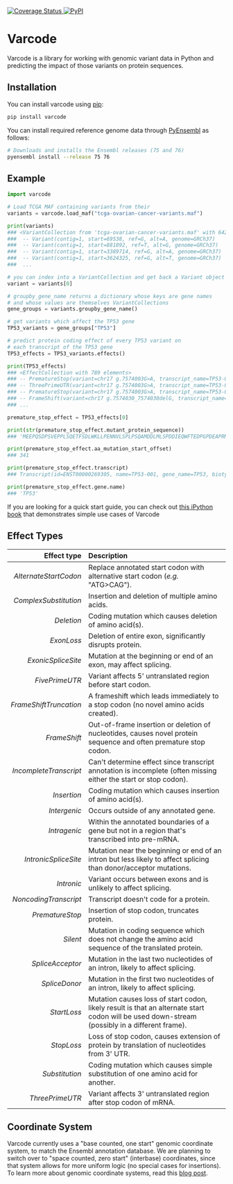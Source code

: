 <!--
<a href="https://travis-ci.org/openvax/varcode">
    <img src="https://travis-ci.org/openvax/varcode.svg?branch=master" alt="Build Status" />
</a>
-->
<a href="https://coveralls.io/github/openvax/varcode?branch=master">
    <img src="https://coveralls.io/repos/openvax/varcode/badge.svg?branch=master&service=github" alt="Coverage Status" />
</a>
<!--
<a href="https://zenodo.org/badge/latestdoi/18834/openvax/varcode">
    <img src="https://zenodo.org/badge/18834/openvax/varcode.svg" alt="DOI" />
</a>
-->
<a href="https://pypi.python.org/pypi/varcode/">
    <img src="https://img.shields.io/pypi/v/varcode.svg?maxAge=1000" alt="PyPI" />
</a>

Varcode
=======

Varcode is a library for working with genomic variant data in Python and predicting the impact of those variants on protein sequences.

Installation
------------

You can install varcode using [pip](https://pip.pypa.io/en/latest/quickstart.html):

```bash
pip install varcode
```

You can install required reference genome data through [PyEnsembl](https://github.com/openvax/pyensembl) as follows:

```bash
# Downloads and installs the Ensembl releases (75 and 76)
pyensembl install --release 75 76
```


Example
-------


```python
import varcode

# Load TCGA MAF containing variants from their
variants = varcode.load_maf("tcga-ovarian-cancer-variants.maf")

print(variants)
### <VariantCollection from 'tcga-ovarian-cancer-variants.maf' with 6428 elements>
###  -- Variant(contig=1, start=69538, ref=G, alt=A, genome=GRCh37)
###  -- Variant(contig=1, start=881892, ref=T, alt=G, genome=GRCh37)
###  -- Variant(contig=1, start=3389714, ref=G, alt=A, genome=GRCh37)
###  -- Variant(contig=1, start=3624325, ref=G, alt=T, genome=GRCh37)
###  ...

# you can index into a VariantCollection and get back a Variant object
variant = variants[0]

# groupby_gene_name returns a dictionary whose keys are gene names
# and whose values are themselves VariantCollections
gene_groups = variants.groupby_gene_name()

# get variants which affect the TP53 gene
TP53_variants = gene_groups["TP53"]

# predict protein coding effect of every TP53 variant on
# each transcript of the TP53 gene
TP53_effects = TP53_variants.effects()

print(TP53_effects)
### <EffectCollection with 789 elements>
### -- PrematureStop(variant=chr17 g.7574003G>A, transcript_name=TP53-001, transcript_id=ENST00000269305, effect_description=p.R342*)
### -- ThreePrimeUTR(variant=chr17 g.7574003G>A, transcript_name=TP53-005, transcript_id=ENST00000420246)
### -- PrematureStop(variant=chr17 g.7574003G>A, transcript_name=TP53-002, transcript_id=ENST00000445888, effect_description=p.R342*)
### -- FrameShift(variant=chr17 g.7574030_7574030delG, transcript_name=TP53-001, transcript_id=ENST00000269305, effect_description=p.R333fs)
### ...

premature_stop_effect = TP53_effects[0]

print(str(premature_stop_effect.mutant_protein_sequence))
### 'MEEPQSDPSVEPPLSQETFSDLWKLLPENNVLSPLPSQAMDDLMLSPDDIEQWFTEDPGPDEAPRMPEAAPPVAPAPAAPTPAAPAPAPSWPLSSSVPSQKTYQGSYGFRLGFLHSGTAKSVTCTYSPALNKMFCQLAKTCPVQLWVDSTPPPGTRVRAMAIYKQSQHMTEVVRRCPHHERCSDSDGLAPPQHLIRVEGNLRVEYLDDRNTFRHSVVVPYEPPEVGSDCTTIHYNYMCNSSCMGGMNRRPILTIITLEDSSGNLLGRNSFEVRVCACPGRDRRTEEENLRKKGEPHHELPPGSTKRALPNNTSSSPQPKKKPLDGEYFTLQIRGRERFEMF'

print(premature_stop_effect.aa_mutation_start_offset)
### 341

print(premature_stop_effect.transcript)
### Transcript(id=ENST00000269305, name=TP53-001, gene_name=TP53, biotype=protein_coding, location=17:7571720-7590856)

print(premature_stop_effect.gene.name)
### 'TP53'
```

If you are looking for a quick start guide, you can check out [this iPython book](./examples/varcode-quick_start.ipynb) that demonstrates simple use cases of Varcode

Effect Types
------------

Effect type  | Description
-----------: | :-----------
*AlternateStartCodon* | Replace annotated start codon with alternative  start codon (*e.g.* "ATG>CAG").
*ComplexSubstitution* | Insertion and deletion of multiple amino acids.
*Deletion* | Coding mutation which causes deletion of amino acid(s).
*ExonLoss* | Deletion of entire exon, significantly disrupts protein.
*ExonicSpliceSite* | Mutation at the beginning or end of an exon, may affect splicing.
*FivePrimeUTR* | Variant affects 5' untranslated region before start codon.
*FrameShiftTruncation* | A frameshift which leads immediately to a stop codon (no novel amino acids created).
*FrameShift* | Out-of-frame insertion or deletion of nucleotides, causes novel protein sequence and often premature stop codon.
*IncompleteTranscript* | Can't determine effect since transcript annotation is incomplete (often missing either the start or stop codon).
*Insertion* | Coding mutation which causes insertion of amino acid(s).
*Intergenic* | Occurs outside of any annotated gene.
*Intragenic* |Within the annotated boundaries of a gene but not in a region that's transcribed into pre-mRNA.
*IntronicSpliceSite* | Mutation near the beginning or end of an intron but less likely to affect splicing than donor/acceptor mutations.
*Intronic* | Variant occurs between exons and is unlikely to affect splicing.
*NoncodingTranscript* | Transcript doesn't code for a protein.
*PrematureStop* | Insertion of stop codon, truncates protein.
*Silent* | Mutation in coding sequence which does not change the amino acid sequence of the translated protein.
*SpliceAcceptor* | Mutation in the last two nucleotides of an intron, likely to affect splicing.
*SpliceDonor* | Mutation in the first two nucleotides of an intron, likely to affect splicing.
*StartLoss* | Mutation causes loss of start codon, likely result is that an alternate start codon will be used down-stream (possibly in a different frame).
*StopLoss* | Loss of stop codon, causes extension of protein by translation of nucleotides from 3' UTR.
*Substitution* | Coding mutation which causes simple substitution of one amino acid for another.
*ThreePrimeUTR* | Variant affects 3' untranslated region after stop codon of mRNA.


Coordinate System
-----------------
Varcode currently uses a "base counted, one start" genomic coordinate system, to match the Ensembl annotation database. We are planning to switch over to "space counted, zero start" (interbase) coordinates, since that system allows for more uniform logic (no special cases for insertions). To learn more about genomic coordinate systems, read this [blog post](http://alternateallele.blogspot.com/2012/03/genome-coordinate-conventions.html).
